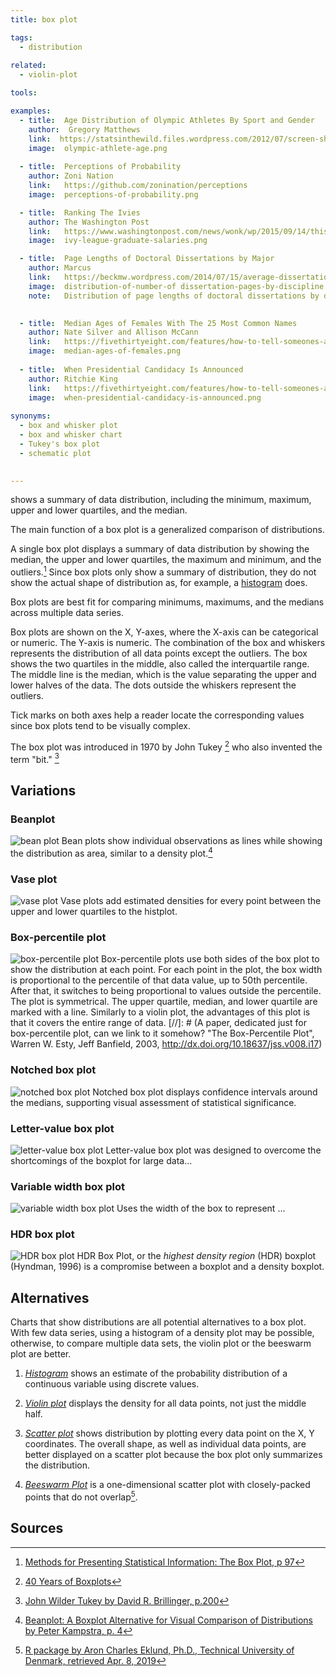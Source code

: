 ```yaml
---
title: box plot

tags:
  - distribution
  
related:
  - violin-plot

tools:

examples:
  - title:  Age Distribution of Olympic Athletes By Sport and Gender
    author:  Gregory Matthews
    link:  https://statsinthewild.files.wordpress.com/2012/07/screen-shot-2012-07-09-at-11-49-59-am.png
    image:  olympic-athlete-age.png
  
  - title:  Perceptions of Probability
    author: Zoni Nation
    link:   https://github.com/zonination/perceptions
    image:  perceptions-of-probability.png

  - title:  Ranking The Ivies
    author: The Washington Post
    link:   https://www.washingtonpost.com/news/wonk/wp/2015/09/14/this-chart-shows-why-parents-push-their-kids-so-hard-to-get-into-ivy-league-schools
    image:  ivy-league-graduate-salaries.png

  - title:  Page Lengths of Doctoral Dissertations by Major
    author: Marcus
    link:   https://beckmw.wordpress.com/2014/07/15/average-dissertation-and-thesis-length-take-two
    image:  distribution-of-number-of dissertation-pages-by-discipline.png
    note:   Distribution of page lengths of doctoral dissertations by discipline. The data is sorted by the median. The number of records for each discipline is in parentheses.
    

  - title:  Median Ages of Females With The 25 Most Common Names
    author: Nate Silver and Allison McCann
    link:   https://fivethirtyeight.com/features/how-to-tell-someones-age-when-all-you-know-is-her-name/
    image:  median-ages-of-females.png
  
  - title:  When Presidential Candidacy Is Announced
    author: Ritchie King
    link:   https://fivethirtyeight.com/features/how-to-tell-someones-age-when-all-you-know-is-her-name/
    image:  when-presidential-candidacy-is-announced.png
    
synonyms:
  - box and whisker plot
  - box and whisker chart
  - Tukey's box plot
  - schematic plot
  

---
```


shows a summary of data distribution, including the minimum, maximum, upper and lower quartiles, and the median.

<!--more--> 
The main function of a box plot is a generalized comparison of distributions. 

A single box plot displays a summary of data distribution by showing the median, the upper and lower quartiles, the maximum and minimum, and the outliers.[^potter] Since box plots only show a summary of distribution, they do not show the actual shape of distribution as, for example, a [histogram](/histogram) does.
 
Box plots are best fit for comparing minimums, maximums, and the medians across multiple data series.

Box plots are shown on the X, Y-axes, where the X-axis can be categorical or numeric. The Y-axis is numeric. The combination of the box and whiskers represents the distribution of all data points except the outliers. The box shows the two quartiles in the middle, also called the interquartile range. The middle line is the median, which is the value separating the upper and lower halves of the data. The dots outside the whiskers represent the outliers.

Tick marks on both axes help a reader locate the corresponding values since box plots tend to be visually complex.

The box plot was introduced in 1970 by John Tukey [^wickham] who also invented the term "bit." [^billinger]


## Variations

### Beanplot 
<img src="bean-plot.svg" alt="bean plot" class="f-right-half" /> Bean plots show individual observations as lines while showing the distribution as area, similar to a density plot.[^kampstra]

### Vase plot 
<img src="vase-plot.svg" alt="vase plot" class="f-right-half" /> Vase plots add estimated densities for every point between the upper and lower quartiles to the histplot. 

### Box-percentile plot
<img src="box-percentile-plot.svg" alt="box-percentile plot" class="f-right-half" /> Box-percentile plots use both sides of the box plot to show the distribution at each point. For each point in the plot, the box width is proportional to the percentile of that data value, up to 50th percentile. After that, it switches to being proportional to values outside the percentile. The plot is symmetrical. The upper quartile, median, and lower quartile are marked with a line. Similarly to a violin plot, the advantages of this plot is that it covers the entire range of data.
[//]: # (A paper, dedicated just for box-percentile plot, can we link to it somehow? 	"The Box-Percentile Plot", Warren W. Esty, Jeff Banfield, 2003, http://dx.doi.org/10.18637/jss.v008.i17)

### Notched box plot
<img src="notched-box-plot.svg" alt="notched box plot" class="f-right-half" /> Notched box plot displays confidence intervals around the medians, supporting visual assessment of statistical significance.
<!-- @anna rewrite this, copy-paste -->

### Letter-value box plot
<img src="letter-value-box-plot.svg" alt="letter-value box plot" class="f-right-half" /> Letter-value box plot was designed to overcome the shortcomings of the boxplot for large data...
<!-- @anna rewrite this, adding this paper http://vita.had.co.nz/papers/letter-value-plot.pdf -->

### Variable width box plot
<img src="variable-width-box-plot.svg" alt="variable width box plot" class="f-right-half" /> Uses the width of the box to represent ...
<!-- @anna rewrite this -->

### HDR box plot
<img src="hdr-box-plot.svg" alt="HDR box plot" class="f-right-half" /> HDR Box Plot, or the *highest density region* (HDR) boxplot (Hyndman, 1996) is a compromise between a boxplot and a density boxplot.
<!-- @anna rewrite this, copy-pasted from paper -->


## Alternatives
Charts that show distributions are all potential alternatives to a box plot. With few data series, using a histogram of a density plot may be possible, otherwise, to compare multiple data sets, the violin plot or the beeswarm plot are better.

1. [*Histogram*](/histogram) shows an estimate of the probability distribution of a continuous variable using discrete values.

2. [*Violin plot*](/violin-plot) displays the density for all data points, not just the middle half.

3. [*Scatter plot*](/scatter-plot) shows distribution by plotting every data point on the X, Y coordinates. The overall shape, as well as individual data points, are better displayed on a scatter plot because the box plot only summarizes the distribution.

4. [*Beeswarm Plot*](/scatter-plot/#beeswarm-plot) is a one-dimensional scatter plot with closely-packed points that do not overlap[^tud].

## Sources
[^wickham]: [40 Years of Boxplots](http://vita.had.co.nz/papers/boxplots.pdf)
[^billinger]: [John Wilder Tukey by David R. Brillinger, p.200](https://www.ams.org/notices/200202/fea-tukey.pdf)
[^potter]: [Methods for Presenting Statistical Information: The Box Plot, p 97](http://www.sci.utah.edu/~kpotter/publications/potter-2006-MPSI.pdf)
[^potter2]: [Methods for Presenting Statistical Information: The Box Plot by Kristin Potter p. 100](http://www.sci.utah.edu/~kpotter/publications/potter-2006-MPSI.pdf)
[^kampstra]: [Beanplot: A Boxplot Alternative for Visual Comparison of Distributions by Peter Kampstra, p. 4](https://cran.r-project.org/web/packages/beanplot/vignettes/beanplot.pdf)
[^tud]: [R package by Aron Charles Eklund, Ph.D., Technical University of Denmark, retrieved Apr. 8, 2019](http://www.cbs.dtu.dk/~eklund/beeswarm/)
